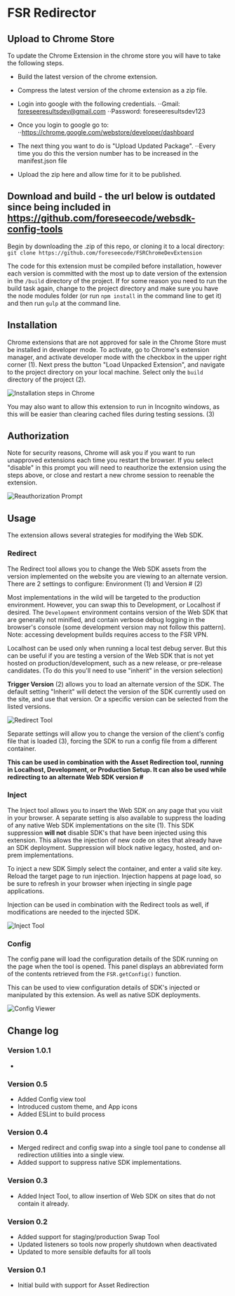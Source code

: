 # FSR Redirector

## Upload to Chrome Store
To update the Chrome Extension in the chrome store you will have to take the following steps.
 - Build the latest version of the chrome extension.
 - Compress the latest version of the chrome extension as a zip file.
 - Login into google with the following credentials.
  ⋅⋅Gmail: foreseeresultsdev@gmail.com
  ⋅⋅Password: foreseeresultsdev123

- Once you login to google go to:
  ⋅⋅https://chrome.google.com/webstore/developer/dashboard
- The next thing you want to do is "Upload Updated Package".
  ⋅⋅Every time you do this the version number has to be increased in the manifest.json file
- Upload the zip here and allow time for it to be published.



## Download and build - the url below is outdated since being included in https://github.com/foreseecode/websdk-config-tools
Begin by downloading the .zip of this repo, or cloning it to a local directory:
`git clone https://github.com/foreseecode/FSRChromeDevExtension`

The code for this extension must be compiled before installation, however each version is committed with the most up to date version of the extension in the `/build` directory of the project.  If for some reason you need to run the build task again, change to the project directory and make sure you have the node modules folder (or run `npm install` in the command line to get it) and then run `gulp` at the command line.

## Installation
Chrome extensions that are not approved for sale in the Chrome Store must be installed in developer mode.  To activate, go to Chrome's extension manager, and activate developer mode with the checkbox in the upper right corner (1).  Next press the button "Load Unpacked Extension", and navigate to the project directory on your local machine.  Select only the `build` directory of the project (2).

![Installation steps in Chrome](/readmeImages/install.png)

You may also want to allow this extension to run in Incognito windows, as this will be easier than clearing cached files during testing sessions. (3)

## Authorization

Note for security reasons, Chrome will ask you if you want to run unapproved extensions each time you restart the browser.  If you select "disable" in this prompt you will need to reauthorize the extension using the steps above, or close and restart a new chrome session to reenable the extension.

![Reauthorization Prompt](/readmeImages/disable.png)

## Usage

The extension allows several strategies for modifying the Web SDK.

### Redirect

The Redirect tool allows you to change the Web SDK assets from the version implemented on the website you are viewing to an alternate version.  There are 2 settings to configure: Environment (1) and Version # (2)

Most implementations in the wild will be targeted to the production environment.  However, you can swap this to Development, or Localhost if desired.  The `Development` environment contains version of the Web SDK that are generally not minified, and contain verbose debug logging in the browser's console (some development version may not follow this pattern).  Note: accessing development builds requires access to the FSR VPN.

Localhost can be used only when running a local test debug server.  But this can be useful if you are testing a version of the Web SDK that is not yet hosted on production/development, such as a new release, or pre-release candidates.  (To do this you'll need to use "inherit" in the version selection)

**Trigger Version** (2) allows you to load an alternate version of the SDK.  The default setting "Inherit" will detect the version of the SDK currently used on the site, and use that version.  Or a specific version can be selected from the listed versions.

![Redirect Tool](/readmeImages/redirector.png)

Separate settings will allow you to change the version of the client's config file that is loaded (3), forcing the SDK to run a config file from a different container.

**This can be used in combination with the Asset Redirection tool, running in Localhost, Development, or Production Setup.  It can also be used while redirecting to an alternate Web SDK version #**

### Inject

The Inject tool allows you to insert the Web SDK on any page that you visit in your browser.  A separate setting is also available to suppress the loading of any native Web SDK implementations on the site (1).  This SDK suppression **will not** disable SDK's that have been injected using this extension.  This allows the injection of new code on sites that already have an SDK deployment.  Suppression will block native legacy, hosted, and on-prem implementations.

To inject a new SDK Simply select the container, and enter a valid site key.  Reload the target page to run injection.  Injection happens at page load, so be sure to refresh in your browser when injecting in single page applications.

Injection can be used in combination with the Redirect tools as well, if modifications are needed to the injected SDK.

![Inject Tool](/readmeImages/inject.png)

### Config

The config pane will load the configuration details of the SDK running on the page when the tool is opened.  This panel displays an abbreviated form of the contents retrieved from the `FSR.getConfig()` function.  

This can be used to view configuration details of SDK's injected or manipulated by this extension.  As well as native SDK deployments.

![Config Viewer](/readmeImages/config.png)

## Change log
### Version 1.0.1
*  
### Version 0.5
* Added Config view tool
* Introduced custom theme, and App icons
* Added ESLint to build process
### Version 0.4
* Merged redirect and config swap into a single tool pane to condense all redirection utilities into a single view.
* Added support to suppress native SDK implementations.
### Version 0.3
* Added Inject Tool, to allow insertion of Web SDK on sites that do not contain it already.
### Version 0.2
* Added support for staging/production Swap Tool
* Updated listeners so tools now properly shutdown when deactivated
* Updated to more sensible defaults for all tools
### Version 0.1
* Initial build with support for Asset Redirection

